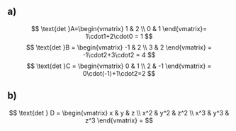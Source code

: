 ## a)
$$
\text{det }A=\begin{vmatrix}
1 & 2 \\
0 & 1
\end{vmatrix}= 1\cdot1+2\cdot0 = 1
$$
$$
\text{det }B = \begin{vmatrix}
-1 & 2 \\
3 & 2
\end{vmatrix} = -1\cdot2+3\cdot2 = 4
$$
$$
\text{det }C = \begin{vmatrix}
0 & 1 \\
2 & -1
\end{vmatrix} = 0\cdot(-1)+1\cdot2=2
$$

## b)
$$
\text{det } D = \begin{vmatrix}
x & y & z \\
x^2 & y^2 & z^2 \\
x^3 & y^3 & z^3
\end{vmatrix} =
$$